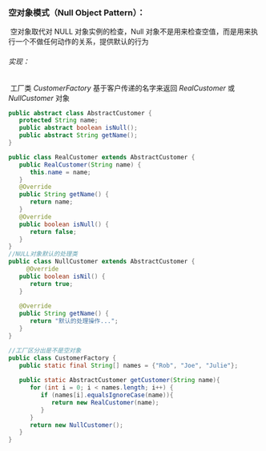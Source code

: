 ### 空对象模式（Null Object Pattern）：

​	空对象取代对 NULL 对象实例的检查，Null 对象不是用来检查空值，而是用来执行一个不做任何动作的关系，提供默认的行为

###### 实现：

​	工厂类 *CustomerFactory* 基于客户传递的名字来返回 *RealCustomer* 或 *NullCustomer* 对象

```java
public abstract class AbstractCustomer {
   protected String name;
   public abstract boolean isNull();
   public abstract String getName();
}

public class RealCustomer extends AbstractCustomer {
   public RealCustomer(String name) {
      this.name = name;    
   }
   @Override
   public String getName() {
      return name;
   }
   @Override
   public boolean isNull() {
      return false;
   }
}
//NULL对象默认的处理类
public class NullCustomer extends AbstractCustomer {
	 @Override
   public boolean isNil() {
      return true;
   }
   
   @Override
   public String getName() {
      return "默认的处理操作...";
   }
}

//工厂区分出是不是空对象
public class CustomerFactory {
   public static final String[] names = {"Rob", "Joe", "Julie"};
   
   public static AbstractCustomer getCustomer(String name){
      for (int i = 0; i < names.length; i++) {
         if (names[i].equalsIgnoreCase(name)){
            return new RealCustomer(name);
         }
      }
      return new NullCustomer();
   }
}
```

